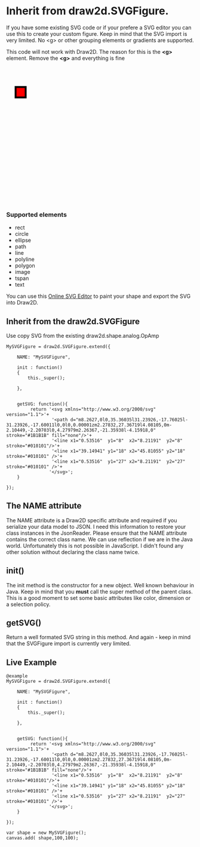 # Inherit from **draw2d.SVGFigure**.

If you have some existing SVG code or if your prefere a SVG editor you can use this to create your custom figure. Keep in mind that the SVG import
is very limited. No &lt;g&gt; or other grouping elements or gradients are supported.

This code will not work with Draw2D. The reason for this is the **&lt;g&gt;** element. Remove the **&lt;g&gt;** and everything is fine
		<svg width="640" height="480" xmlns="http://www.w3.org/2000/svg">
		 <!-- Created with SVG-edit - http://svg-edit.googlecode.com/ -->
		 <g>
		  <title>Layer 1</title>
		  <rect id="svg_1" height="28" width="27" y="69" x="25" stroke-width="5" stroke="#000000" fill="#FF0000"/>
		 </g>
		</svg>

### Supported elements

 - rect
 - circle
 - ellipse
 - path
 - line
 - polyline
 - polygon
 - image
 - tspan
 - text
 
You can use this <a href="http://code.google.com/p/svg-edit/" target="_blank">Online SVG Editor</a> to paint your shape and export the SVG into Draw2D.


## Inherit from the draw2d.SVGFigure
Use copy SVG from the existing draw2d.shape.analog.OpAmp

    MySVGFigure = draw2d.SVGFigure.extend({
	
	    NAME: "MySVGFigure",
	    
	    init : function()
	    {
	        this._super();
	       
	    },
	
	      
	    getSVG: function(){
	         return '<svg xmlns="http://www.w3.org/2000/svg" version="1.1">'+
	                 '<path d="m8.2627,0l0,35.36035l31.23926,-17.76025l-31.23926,-17.60011l0,0l0,0.00001zm2.27832,27.36719l4.08105,0m-2.10449,-2.20703l0,4.27979m2.26367,-21.35938l-4.15918,0"  stroke="#1B1B1B" fill="none"/>'+
	                 '<line x1="0.53516"  y1="8"  x2="8.21191"  y2="8"  stroke="#010101"/>'+
	                 '<line x1="39.14941" y1="18" x2="45.81055" y2="18" stroke="#010101" />'+
	                 '<line x1="0.53516"  y1="27" x2="8.21191"  y2="27" stroke="#010101" />'+
	                '</svg>';
	    }
	    
    });


## The NAME attribute
The NAME attribute is a Draw2D specific attribute and required if you serialize your data model to JSON. I need this information to restore your
class instances in the JsonReader. Please ensure that the NAME attribute contains the correct class name. We can use reflection if we
are in the Java world. Unfortunately this is not possible in JavaScript. I didn't found any other solution without declaring the class name twice.


## init()
The init method is the constructor for a new object. Well known behaviour in Java. Keep in mind that you **must** call the super method of the parent class.
This is a good moment to set some basic attributes like color, dimension or a selection policy.

## getSVG()
Return a well formated SVG string in this method. And again - keep in mind that the SVGFigure import is currently very limited.


## Live Example

 
    @example
    MySVGFigure = draw2d.SVGFigure.extend({
	
	    NAME: "MySVGFigure",
	    
	    init : function()
	    {
	        this._super();
	       
	    },
	
	      
	    getSVG: function(){
	         return '<svg xmlns="http://www.w3.org/2000/svg" version="1.1">'+
	                 '<path d="m8.2627,0l0,35.36035l31.23926,-17.76025l-31.23926,-17.60011l0,0l0,0.00001zm2.27832,27.36719l4.08105,0m-2.10449,-2.20703l0,4.27979m2.26367,-21.35938l-4.15918,0"  stroke="#1B1B1B" fill="none"/>'+
	                 '<line x1="0.53516"  y1="8"  x2="8.21191"  y2="8"  stroke="#010101"/>'+
	                 '<line x1="39.14941" y1="18" x2="45.81055" y2="18" stroke="#010101" />'+
	                 '<line x1="0.53516"  y1="27" x2="8.21191"  y2="27" stroke="#010101" />'+
	                '</svg>';
	    }
	    
    });
    
	var shape = new MySVGFigure();
	canvas.add( shape,100,100);
